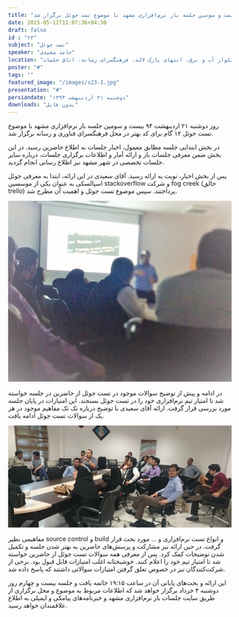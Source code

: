 ```yaml
---
title: "بیست و سومین جلسه باز نرم‌افزاری مشهد با موضوع تست جوئل برگزار شد"
date: 2015-05-11T11:07:36+04:30
draft: false
id : "۲۳"
subject: "تست جوئل"
speaker: "حامد سعیدی"
location: "بلوار آب و برق، انتهای پارک لاله، فرهنگسرای رسانه، اتاق جلسات"
poster: "#"
tags: ""
featured_image: "/images/s23-1.jpg"
presentation: "#"
persiandate: "دوشنبه ۲۱ اردیبهشت ۱۳۹۴"
downloads: "بدون فایل"
---
```



روز دوشنبه ۲۱ اردیبهشت ۹۴ بیست و سومین جلسه باز نرم‌افزاری مشهد با موضوع تست جوئل ۱۲ گام برای کد بهتر در محل فرهنگسرای فناوری و رسانه برگزار شد.

در بخش ابتدایی جلسه مطابق معمول، اخبار جلسات به اطلاع حاضرین رسید. در این بخش ضمن معرفی جلسات باز و ارائه آمار و اطلاعات برگزاری جلسات، درباره سایر جلسات تخصصی در شهر مشهد نیز اطلاع رسانی انجام گردید.

پس از بخش اخبار، نوبت به ارائه رسید. آقای سعیدی در این ارائه، ابتدا به معرفی جوئل اسپالسکی به عنوان یکی از موسسین stackoverflow و شرکت fog creek (خالق trello) پرداختند. سپس موضوع تست جوئل و اهمیت آن مطرح شد. 

![](/images/s23-1.jpg)


در ادامه و پیش از توضیح سوالات موجود در تست جوئل از حاضرین در جلسه خواسته شد تا امتیاز تیم نرم‌افزاری خود را در تست جوئل بسنجند. این امتیازات در پایان جلسه مورد بررسی قرار گرفت. ارائه آقای سعیدی با توضیح درباره تک تک مفاهیم موجود در هر یک از سوالات تست جوئل ادامه یافت.


![](/images/s23-2.jpg)

مفاهیمی نظیر source control‌ و build و انواع تست نرم‌افزاری و ... مورد بحث قرار گرفت. در حین ارائه نیز مشارکت و پرسش‌های حاضرین به بهتر شدن جلسه و تکمیل شدن توضیحات کمک کرد. پس از معرفی همه سوالات تست جوئل از حاضرین خواسته شد تا امتیاز تیم خود را اعلام کنند. خوشبختانه اغلب امتیازات قابل قبول بود. برخی از شرکت‌کنندگان نیز در خصوص تعلق گرفتن امتیازات سوالاتی داشتند که پاسخ داده شد.

این ارائه و بحث‌های پایانی آن در ساعت ۱۹:۱۵ خاتمه یافت و  جلسه بیست و چهارم روز دوشنبه ۴ خرداد برگزار خواهد شد که اطلاعات مربوط به موضوع و محل برگزاری از طریق سایت جلسات باز نرم‌افزاری مشهد و خبرنامه‌های پیامکی و ایمیلی به اطلاع علاقمندان خواهد رسید.